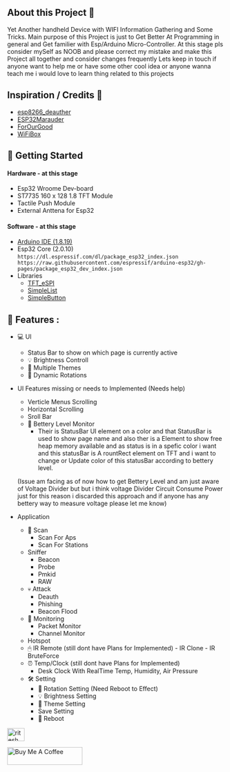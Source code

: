 ## About this Project 🧤
Yet Another handheld Device with WIFI Information Gathering and Some Tricks.
Main purpose of this Project is just to Get Better At Programming in general and Get familier with Esp/Arduino Micro-Controller.
At this stage pls consider mySelf as NOOB and please correct my mistake and make this Project all together and consider changes frequently
Lets keep in touch if anyone want to help me or have some other cool idea or anyone wanna teach me i would love to learn thing related to this projects
## Inspiration / Credits 👏
- [esp8266_deauther](https://github.com/SpacehuhnTech/esp8266_deauther)
- [ESP32Marauder](https://github.com/justcallmekoko/ESP32Marauder)
- [ForOurGood](https://www.youtube.com/@ForOurGood/featured)
- [WiFiBox](https://github.com/cifertech/WiFiBox)
## 💼 Getting Started 
#### Hardware - at this stage
- Esp32 Wroome Dev-board
- ST7735 160 x 128 1.8 TFT Module
- Tactile Push Module
- External Anttena for Esp32
#### Software - at this stage
- [Arduino IDE (1.8.19)](https://downloads.arduino.cc/arduino-1.8.19-windows.exe)
- Esp32 Core (2.0.10)
  `https://dl.espressif.com/dl/package_esp32_index.json
  https://raw.githubusercontent.com/espressif/arduino-esp32/gh-pages/package_esp32_dev_index.json`
- Libraries 
  - [TFT_eSPI](https://github.com/Bodmer/TFT_eSPI)
  - [SimpleList](https://github.com/spacehuhn/SimpleList)
  - [SimpleButton](https://github.com/spacehuhn/SimpleButton)
## 🎯 Features :
- 💻 UI 
    - Status Bar to show on which page is currently active
    - 💡 Brightness Controll 
    - 🎨 Multiple Themes 
    - 📲 Dynamic Rotations 
- UI Features missing or needs to Implemented (Needs help)
    - Verticle Menus Scrolling
    - Horizontal Scrolling
    - Sroll Bar
    - 🔋 Bettery Level Monitor 
      - Their is StatusBar UI element on a color and that StatusBar is used to show page name and also ther is a Element to show free heap memory available
        and as status is in a spefic color i want and this statusBar is A rountRect element on TFT and i want to change or Update color of this statusBar according
        to bettery level.
  
  (Issue am facing as of now how to get Bettery Level and am just aware of Voltage Divider but but i think voltage Divider Circuit Consume Power just for this reason
  i discarded this approach and if anyone has any bettery way to measure voltage please let me know) 
- Application
    - 📡 Scan 
      - Scan For Aps
      - Scan For Stations 
    - Sniffer
      - Beacon
      - Probe
      - Pmkid
      - RAW 
    - 💀 Attack 
      - Deauth
      - Phishing
      - Beacon Flood 
    - 🪬 Monitoring
      - Packet Monitor
      - Channel Monitor 
    - Hotspot 
    -  🖱 IR Remote (still dont have Plans for Implemented)
      - IR Clone
      - IR BruteForce 
    - ⏰ Temp/Clock (still dont have Plans for Implemented)
      - Desk Clock With RealTime Temp, Humidity, Air Pressure 
    - 🛠 Setting 
      - 📲 Rotation Setting (Need Reboot to Effect) 
      - 💡 Brightness Setting 
      - 🎨 Theme Setting 
      - Save Setting
      - 📴 Reboot



<a href="https://instagram.com/ritesh__pradhan_" target="blank"><img align="center" src="https://raw.githubusercontent.com/rahuldkjain/github-profile-readme-generator/master/src/images/icons/Social/instagram.svg" alt="ritesh__pradhan_" height="30" width="40" /></a>

<a href="https://www.buymeacoffee.com/riteshprado" target="_blank"><img src="https://cdn.buymeacoffee.com/buttons/default-orange.png" alt="Buy Me A Coffee" height="41" width="174"></a>


